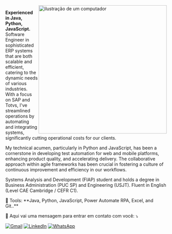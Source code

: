 <img src="https://raw.githubusercontent.com/MicaelliMedeiros/micaellimedeiros/master/image/computer-illustration.png" alt="ilustração de um computador" min-width="400px" max-width="400px" width="400px" align="right">

<p align="left"> 
  <strong>Experienced in Java, Python, JavaScript. </strong>
Software Engineer in sophisticated ERP systems that are both scalable and efficient, catering to the dynamic needs of various industries. With a focus on SAP and Totvs, I've streamlined operations by automating and integrating systems, significantly cutting operational costs for our clients.

My technical acumen, particularly in Python and JavaScript, has been a cornerstone in developing test automation for web and mobile platforms, enhancing product quality, and accelerating delivery. The collaborative approach within agile frameworks has been crucial in fostering a culture of continuous improvement and efficiency in our workflows.

Systems Analysis and Development (FIAP) student and holds a degree in Business Administration (PUC SP) and Engineering (USJT). Fluent in English (Level CAE Cambridge / CEFR C1).  <br>
</p>


<p align="left">
  💼 Tools: **Java, Python, JavaScript, Power Automate RPA, Excel, and Git..**
</p>

<p align="left">
  💌 Aqui vai uma mensagem para entrar em contato com você: ⤵️
</p>

<p align="left">
  <a href="e.borges.az@gmail.com" title="Gmail">
  <img src="https://img.shields.io/badge/-Gmail-FF0000?style=flat-square&labelColor=FF0000&logo=gmail&logoColor=white&link=LINK-DO-SEU-GMAIL" alt="Gmail"/></a>
  <a href="https://www.linkedin.com/in/ed-borges-dev/" title="LinkedIn">
  <img src="https://img.shields.io/badge/-Linkedin-0e76a8?style=flat-square&logo=Linkedin&logoColor=white&link=LINK-DO-SEU-LINKEDIN" alt="LinkedIn"/></a>
  <a href="11959636636" title="WhatsApp">
  <img src="https://img.shields.io/badge/-WhatsApp-25d366?style=flat-square&labelColor=25d366&logo=whatsapp&logoColor=white&link=API-DO-SEU-WHATSAPP" alt="WhatsApp"/></a>
  
</p>
